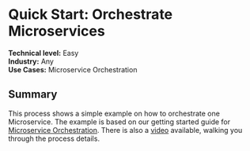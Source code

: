 # Quick Start: Orchestrate Microservices
**Technical level:** Easy 
<br>
**Industry:** Any 
<br>
**Use Cases:** Microservice Orchestration

## Summary

This process shows a simple example on how to orchestrate one Microservice. The example is based on our getting started guide for [Microservice Orchestration](https://docs.camunda.io/docs/guides/orchestrate-microservices/). There is also a [video](https://vimeo.com/762694985/07220e785a) available, walking you through the process details.